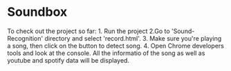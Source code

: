 
# Soundbox

To check out the project so far:
    1. Run the project
    2.Go to 'Sound-Recognition' directory and select 'record.html'.
    3. Make sure you're playing  a song, then click on the button to detect song.
    4. Open Chrome developers tools and look at the console. All the informatio of the song as well as youtube and 
        spotify data will be displayed.
